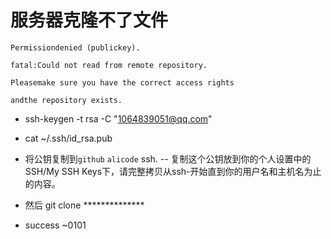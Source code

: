 # 服务器克隆不了文件

```
Permissiondenied (publickey).

fatal:Could not read from remote repository.

Pleasemake sure you have the correct access rights

andthe repository exists.
```

* ssh-keygen -t rsa -C "1064839051@qq.com"

* cat ~/.ssh/id_rsa.pub

* 将公钥复制到`github` `alicode` ssh. -- 复制这个公钥放到你的个人设置中的SSH/My SSH Keys下，请完整拷贝从ssh-开始直到你的用户名和主机名为止的内容。

* 然后 git clone **************

* success ~0101